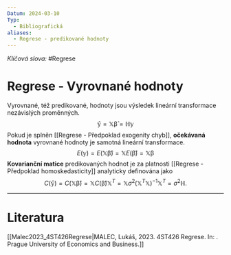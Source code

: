 ```yaml
---
Datum: 2024-03-10
Typ:
  - Bibliografická
aliases:
  - Regrese - predikované hodnoty
---
```

*Klíčová slova:* #Regrese
# Regrese - Vyrovnané hodnoty
Vyrovnané, též predikované, hodnoty jsou výsledek lineární transformace nezávislých proměnných.
$$
\mathbb{\hat{y}} = \mathbb{X}\mathbb{\hat\beta} = \mathbb{H}\mathbb{y}
$$
Pokud je splněn [[Regrese - Předpoklad exogenity chyb]], **očekávaná hodnota** vyrovnané hodnoty je samotná lineární transformace.
$$
E(\mathbb{y}) = E(\mathbb{X}\mathbb{\hat\beta}) =
\mathbb{X}E(\mathbb{\hat\beta}) = \mathbb{X}\mathbb{\beta}
$$
**Kovarianční matice** predikovaných hodnot je za platnosti [[Regrese - Předpoklad homoskedasticity]] analyticky definována jako
$$
C(\mathbb{\hat{y}}) = C(\mathbb{X}\mathbb{\hat\beta}) =
\mathbb{X}C(\mathbb{\hat\beta})\mathbb{X}^T =
\mathbb{X}\sigma^2\left(\mathbb{X}^T\mathbb{X}\right)^{-1}\mathbb{X}^T =
\sigma^2 \mathbb{H}.
$$
- - -
# Literatura
[[Malec2023_4ST426Regrese|MALEC, Lukáš, 2023. 4ST426 Regrese. In: . Prague University of Economics and Business.]]